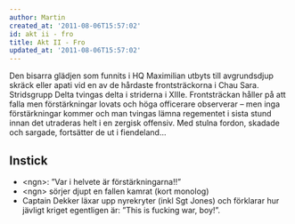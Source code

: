 ```yaml
---
author: Martin
created_at: '2011-08-06T15:57:02'
id: akt ii - fro
title: Akt II - Fro
updated_at: '2011-08-06T15:57:02'
---
```

Den bisarra glädjen som funnits i HQ Maximilian utbyts till avgrundsdjup skräck eller apati vid en av de hårdaste frontsträckorna i Chau Sara. Stridsgrupp Delta tvingas delta i striderna i XIIIe. Frontsträckan håller på att falla men förstärkningar lovats och höga officerare observerar – men inga förstärkningar kommer och man tvingas lämna regementet i sista stund innan det utraderas helt i en zergisk offensiv. Med stulna fordon, skadade och sargade, fortsätter de ut i fiendeland…

## Instick

-   &lt;ngn&gt;: ”Var i helvete är förstärkningarna!!”
-   &lt;ngn&gt; sörjer djupt en fallen kamrat (kort monolog)
-   Captain Dekker läxar upp nyrekryter (inkl Sgt Jones) och förklarar hur jävligt kriget egentligen är: ”This is fucking war, boy!”.